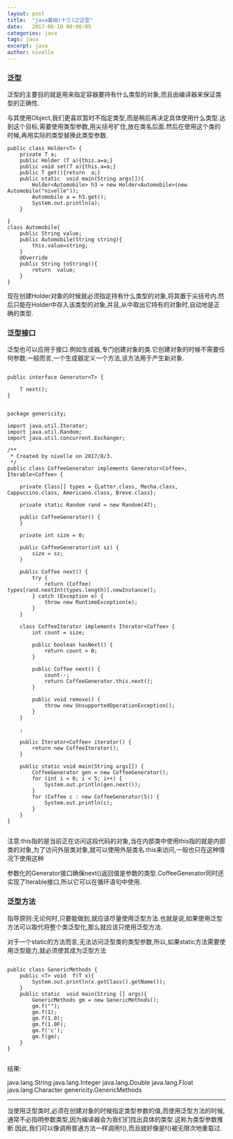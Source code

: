 ```yaml
---
layout: post
title:  "java基础(十三)之泛型"
date:   2017-06-10 00:06:05
categories: java
tags: java
excerpt: java
author: nivelle
---
```


### 泛型

泛型的主要目的就是用来指定容器要持有什么类型的对象,而且由编译器来保证类型的正确性.

与其使用Object,我们更喜欢暂时不指定类型,而是稍后再决定具体使用什么类型.达到这个目标,需要使用类型参数,用尖括号扩住,放在类名后面.然后在使用这个类的时候,再用实际的类型替换此类型参数.

```
public class Holder<T> {
    private T a;
    public Holder (T a){this.a=a;}
    public void set(T a){this.a=a;}
    public T get(){return  a;}
    public static  void main(String args[]){
        Holder<Automobile> h3 = new Holder<Automobile>(new Automobile("nivelle"));
        Automobile a = h3.get();
        System.out.println(a);
    }

}
class Automobile{
    public String value;
    public Automobile(String string){
        this.value=string;
    }
    @Override
    public String toString(){
        return  value;
    }
}

```

现在创建Holder对象的时候就必须指定持有什么类型的对象,将其置于尖括号内.然后只能在Holder中存入该类型的对象,并且,从中取出它持有的对象时,自动地是正确的类型.


### 泛型接口

泛型也可以应用于接口.例如生成器,专门创建对象的类.它创建对象的时候不需要任何参数.一般而言,一个生成器定义一个方法,该方法用于产生新对象.


```

public interface Generator<T> {

    T next();
}


```



```
package genericity;

import java.util.Iterator;
import java.util.Random;
import java.util.concurrent.Exchanger;

/**
 * Created by nivelle on 2017/8/3.
 */
public class CoffeeGenerator implements Generator<Coffee>, Iterable<Coffee> {

    private Class[] types = {Latter.class, Mocha.class, Cappuccino.class, Americano.class, Breve.class};

    private static Random rand = new Random(47);

    public CoffeeGenerator() {
    }

    private int size = 0;

    public CoffeeGenerator(int sz) {
        size = sz;
    }

    public Coffee next() {
        try {
            return (Coffee) types[rand.nextInt(types.length)].newInstance();
        } catch (Exception e) {
            throw new RuntimeException(e);
        }
    }

    class CoffeeIterator implements Iterator<Coffee> {
        int count = size;

        public boolean hasNext() {
            return count > 0;
        }

        public Coffee next() {
            count--;
            return CoffeeGenerator.this.next();
        }

        public void remove() {
            throw new UnsupportedOperationException();
        }
    }

    ;

    public Iterator<Coffee> iterator() {
        return new CoffeeIterator();
    }

    public static void main(String args[]) {
        CoffeeGenerator gen = new CoffeeGenerator();
        for (int i = 0; i < 5; i++) {
            System.out.println(gen.next());
        }
        for (Coffee c : new CoffeeGenerator(5)) {
            System.out.println(c);
        }
    }
}


```

注意:this指的是当前正在访问这段代码的对象,当在内部类中使用this指的就是内部类的对象,为了访问外层类对象,就可以使用外层类名.this来访问,一般也只在这种情况下使用这种


参数化的Generator接口确保next()返回值是参数的类型.CoffeeGenerator同时还实现了Iterable接口,所以它可以在循环语句中使用.

### 泛型方法

指导原则:无论何时,只要能做到,就应该尽量使用泛型方法.也就是说,如果使用泛型方法可以取代将整个类泛型化,那么就应该只使用泛型方法.

对于一个static的方法而言,无法访问泛型类的类型参数,所以,如果static方法需要使用泛型能力,就必须使其成为泛型方法

```

public class GenericMethods {
    public <T> void  f(T x){
        System.out.println(x.getClass().getName());
    }
    public static  void main(String [] args){
        GenericMethods gm = new GenericMethods();
        gm.f("");
        gm.f(1);
        gm.f(1.0);
        gm.f(1.0F);
        gm.f('c');
        gm.f(gm);
    }
}


```

结果:

java.lang.String
java.lang.Integer
java.lang.Double
java.lang.Float
java.lang.Character
genericity.GenericMethods

---

当使用泛型类时,必须在创建对象的时候指定类型参数的值,而使用泛型方法的时候,通常不必指明参数类型,因为编译器会为我们们找出具体的类型.这称为类型参数推断.因此,我们可以像调用普通方法一样调用f(),而且就好像是f()被无限次地重载过.
